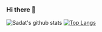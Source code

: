 ### Hi there 👋

![Sadat's github stats](https://github-readme-stats.vercel.app/api?username=Sadatakhtar&show_icons=true&theme=radical)
[![Top Langs](https://github-readme-stats.vercel.app/api/top-langs/?username=Sadatakhtar&langs_count=8)](https://github.com/Hiba-moh/github-readme-stats)


<!--
**sadatakhtar/sadatakhtar** is a ✨ _special_ ✨ repository because its `README.md` (this file) appears on your GitHub profile.

Here are some ideas to get you started:

- 🔭 I’m currently working on ...
- 🌱 I’m currently learning ...
- 👯 I’m looking to collaborate on ...
- 🤔 I’m looking for help with ...
- 💬 Ask me about ...
- 📫 How to reach me: ...
- 😄 Pronouns: ...
- ⚡ Fun fact: ...
-->
